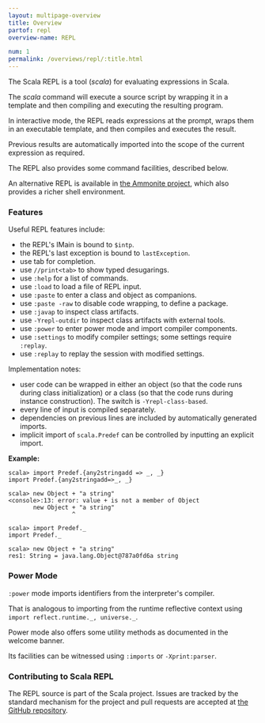 ```yaml
---
layout: multipage-overview
title: Overview
partof: repl
overview-name: REPL

num: 1
permalink: /overviews/repl/:title.html
---
```


The Scala REPL is a tool (_scala_) for evaluating expressions in Scala.

The _scala_ command will execute a source script by wrapping it in a template and
then compiling and executing the resulting program.

In interactive mode, the REPL reads expressions at the prompt, wraps them in
an executable template, and then compiles and executes the result.

Previous results are automatically imported into the scope of the current
expression as required.

The REPL also provides some command facilities, described below.

An alternative REPL is available in [the Ammonite project](https://github.com/lihaoyi/Ammonite),
which also provides a richer shell environment.

### Features

Useful REPL features include:

  - the REPL's IMain is bound to `$intp`.
  - the REPL's last exception is bound to `lastException`.
  - use tab for completion.
  - use `//print<tab>` to show typed desugarings.
  - use `:help` for a list of commands.
  - use `:load` to load a file of REPL input.
  - use `:paste` to enter a class and object as companions.
  - use `:paste -raw` to disable code wrapping, to define a package.
  - use `:javap` to inspect class artifacts.
  - use `-Yrepl-outdir` to inspect class artifacts with external tools.
  - use `:power` to enter power mode and import compiler components.
  - use `:settings` to modify compiler settings; some settings require `:replay`.
  - use `:replay` to replay the session with modified settings.

Implementation notes:

  - user code can be wrapped in either an object (so that the code runs during class initialization)
    or a class (so that the code runs during instance construction). The switch is `-Yrepl-class-based`.
  - every line of input is compiled separately.
  - dependencies on previous lines are included by automatically generated imports.
  - implicit import of `scala.Predef` can be controlled by inputting an explicit import.

**Example:**

    scala> import Predef.{any2stringadd => _, _}
    import Predef.{any2stringadd=>_, _}

    scala> new Object + "a string"
    <console>:13: error: value + is not a member of Object
           new Object + "a string"
                      ^

    scala> import Predef._
    import Predef._

    scala> new Object + "a string"
    res1: String = java.lang.Object@787a0fd6a string

### Power Mode

`:power` mode imports identifiers from the interpreter's compiler.

That is analogous to importing from the runtime reflective context using `import reflect.runtime._, universe._`.

Power mode also offers some utility methods as documented in the welcome banner.

Its facilities can be witnessed using `:imports` or `-Xprint:parser`.

### Contributing to Scala REPL

The REPL source is part of the Scala project. Issues are tracked by the standard
mechanism for the project and pull requests are accepted at [the GitHub repository](https://github.com/scala/scala).
